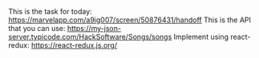 This is the task for today: https://marvelapp.com/a9ig007/screen/50876431/handoff
This is the API that you can use: https://my-json-server.typicode.com/HackSoftware/Songs/songs
Implement using react-redux: https://react-redux.js.org/